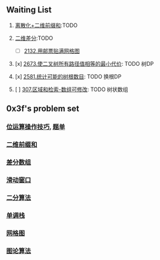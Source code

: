 ## Waiting List

1. [离散化+二维前缀和](https://www.cnblogs.com/tyriis/p/15362478.html):TODO
2. [二维差分](https://leetcode.cn/problems/stamping-the-grid/solutions/1199642/wu-nao-zuo-fa-er-wei-qian-zhui-he-er-wei-zwiu/):TODO
    
    - [ ] [2132.用邮票贴满网格图](https://leetcode.cn/problems/stamping-the-grid/)

3. [x] [2673.使二叉树所有路径值相等的最小代价](https://leetcode.cn/problems/make-costs-of-paths-equal-in-a-binary-tree/): TODO 树DP
4. [x] [2581.统计可能的树根数目](https://leetcode.cn/problems/count-number-of-possible-root-nodes/): TODO 换根DP
5. [ ] [307.区域和检索-数组可修改](https://leetcode.cn/problems/range-sum-query-mutable/solutions/2524481/dai-ni-fa-ming-shu-zhuang-shu-zu-fu-shu-lyfll/): TODO 树状数组

## 0x3f's problem set

### [位运算操作技巧](https://leetcode.cn/circle/discuss/CaOJ45/), [题单](https://leetcode.cn/circle/discuss/dHn9Vk/)

### [二维前缀和](https://leetcode.cn/circle/discuss/UUuRex/)

### [差分数组](https://leetcode.cn/circle/discuss/FfMCgb/)

### [滑动窗口](https://leetcode.cn/circle/discuss/0viNMK/)

### [二分算法](https://leetcode.cn/circle/discuss/SqopEo/)

### [单调栈](https://leetcode.cn/circle/discuss/9oZFK9/)

### [网格图](https://leetcode.cn/circle/discuss/YiXPXW/)

### [图论算法](https://leetcode.cn/circle/discuss/01LUak/)